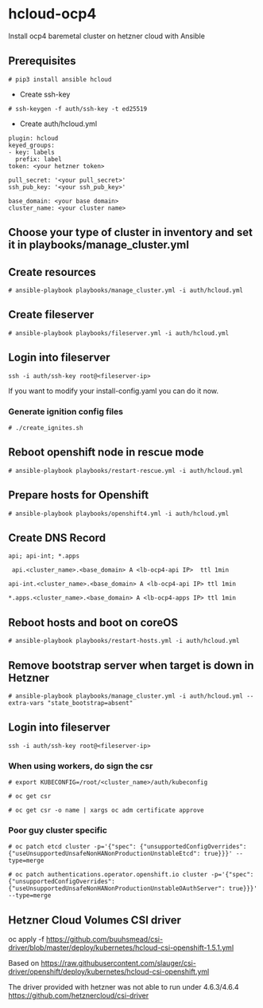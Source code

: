 # hcloud-ocp4

Install ocp4 baremetal cluster on hetzner cloud with Ansible

## Prerequisites

```# pip3 install ansible hcloud ```

- Create ssh-key

```# ssh-keygen -f auth/ssh-key -t ed25519 ```

- Create auth/hcloud.yml

```
plugin: hcloud
keyed_groups:
- key: labels
  prefix: label
token: <your hetzner token>

pull_secret: '<your pull_secret>'
ssh_pub_key: '<your ssh_pub_key>'

base_domain: <your base domain>
cluster_name: <your cluster name>
```

## Choose your type of cluster in inventory and set it in playbooks/manage_cluster.yml

## Create resources

```# ansible-playbook playbooks/manage_cluster.yml -i auth/hcloud.yml ```

## Create fileserver

```# ansible-playbook playbooks/fileserver.yml -i auth/hcloud.yml ```

## Login into fileserver

``` ssh -i auth/ssh-key root@<fileserver-ip> ```

If you want to modify your install-config.yaml you can do it now.

### Generate ignition config files

```# ./create_ignites.sh ```

## Reboot openshift node in rescue mode

```# ansible-playbook playbooks/restart-rescue.yml -i auth/hcloud.yml ```

## Prepare hosts for Openshift

```# ansible-playbook playbooks/openshift4.yml -i auth/hcloud.yml ```

## Create DNS Record

```api; api-int; *.apps ```

``` api.<cluster_name>.<base_domain> A <lb-ocp4-api IP>  ttl 1min```

``` api-int.<cluster_name>.<base_domain> A <lb-ocp4-api IP> ttl 1min ```

``` *.apps.<cluster_name>.<base_domain> A <lb-ocp4-apps IP> ttl 1min ```

## Reboot hosts and boot on coreOS

```# ansible-playbook playbooks/restart-hosts.yml -i auth/hcloud.yml ```

## Remove bootstrap server when target is down in Hetzner

```# ansible-playbook playbooks/manage_cluster.yml -i auth/hcloud.yml --extra-vars "state_bootstrap=absent" ```

## Login into fileserver

``` ssh -i auth/ssh-key root@<fileserver-ip> ```

### When using workers, do sign the csr

``` # export KUBECONFIG=/root/<cluster_name>/auth/kubeconfig ```

``` # oc get csr ```

``` # oc get csr -o name | xargs oc adm certificate approve ```

### Poor guy cluster specific

``` # oc patch etcd cluster -p='{"spec": {"unsupportedConfigOverrides": {"useUnsupportedUnsafeNonHANonProductionUnstableEtcd": true}}}' --type=merge ```

``` # oc patch authentications.operator.openshift.io cluster -p='{"spec": {"unsupportedConfigOverrides": {"useUnsupportedUnsafeNonHANonProductionUnstableOAuthServer": true}}}' --type=merge ```

## Hetzner Cloud Volumes CSI driver
oc apply -f https://github.com/buuhsmead/csi-driver/blob/master/deploy/kubernetes/hcloud-csi-openshift-1.5.1.yml

Based on
 https://raw.githubusercontent.com/slauger/csi-driver/openshift/deploy/kubernetes/hcloud-csi-openshift.yml

The driver provided with hetzner was not able to run under 4.6.3/4.6.4
https://github.com/hetznercloud/csi-driver

